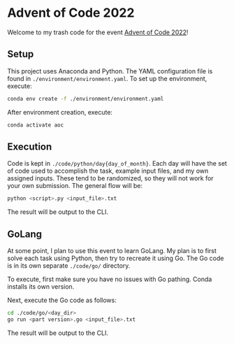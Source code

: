 # Advent of Code 2022

Welcome to my trash code for the event [Advent of Code 2022](https://adventofcode.com/2021)!

## Setup

This project uses Anaconda and Python.  The YAML configuration file is found in `./environment/environment.yaml`. To set up the environment, execute:

```bash
conda env create -f ./environment/environment.yaml
```

After environment creation, execute:

```bash
conda activate aoc
```

## Execution

Code is kept in `./code/python/day{day_of_month}`.  Each day will have the set of code used to accomplish the task, example input files, and my own assigned inputs.  These tend to be randomized, so they will not work for your own submission.  The general flow will be:

```bash
python <script>.py <input_file>.txt
```

The result will be output to the CLI. 

## GoLang

At some point, I plan to use this event to learn GoLang.  My plan is to first solve each task using Python, then try to recreate it using Go.  The Go code is in its own separate `./code/go/` directory. 

To execute, first make sure you have no issues with Go pathing.  Conda installs its own version.

Next, execute the Go code as follows:

```bash
cd ./code/go/<day_dir>
go run <part version>.go <input_file>.txt
```

The result will be output to the CLI. 